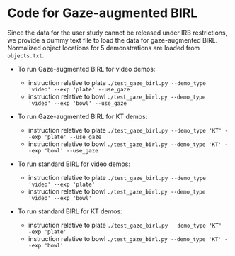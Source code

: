 # Code for Gaze-augmented BIRL

Since the data for the user study cannot be released under IRB restrictions, we provide a dummy text file to load the data for gaze-augmented BIRL. Normalized object locations for 5 demonstrations are loaded from `objects.txt`. 

- To run Gaze-augmented BIRL for video demos:

	* instruction relative to plate   ```./test_gaze_birl.py --demo_type 'video' --exp 'plate' --use_gaze ```
	* instruction relative to bowl	```./test_gaze_birl.py --demo_type 'video' --exp 'bowl' --use_gaze ```

- To run Gaze-augmented BIRL for KT demos:

	* instruction relative to plate   ```./test_gaze_birl.py --demo_type 'KT' --exp 'plate' --use_gaze ```
	* instruction relative to bowl	```./test_gaze_birl.py --demo_type 'KT' --exp 'bowl' --use_gaze ```

- To run standard BIRL for video demos:

	* instruction relative to plate   ```./test_gaze_birl.py --demo_type 'video' --exp 'plate'  ```
	* instruction relative to bowl	```./test_gaze_birl.py --demo_type 'video' --exp 'bowl'  ```

- To run standard BIRL for KT demos:

	* instruction relative to plate   ```./test_gaze_birl.py --demo_type 'KT' --exp 'plate'  ```
	* instruction relative to bowl	```./test_gaze_birl.py --demo_type 'KT' --exp 'bowl'  ```
